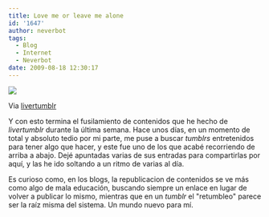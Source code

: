 ```yaml
---
title: Love me or leave me alone
id: '1647'
author: neverbot
tags:
  - Blog
  - Internet
  - Neverbot
date: 2009-08-18 12:30:17
---
```


[![](./AZN7wsuV4p9s5dl8zwILxWpWo1_400.jpg)](http://livercake.tumblr.com/post/132440895/o-una-o-la-otra-pero-pick-a-side-mchuster)

Via [livertumblr](http://livercake.tumblr.com/post/132440895/o-una-o-la-otra-pero-pick-a-side-mchuster)

Y con esto termina el fusilamiento de contenidos que he hecho de _livertumblr_ durante la última semana. Hace unos días, en un momento de total y absoluto tedio por mi parte, me puse a buscar _tumblrs_ entretenidos para tener algo que hacer, y este fue uno de los que acabé recorriendo de arriba a abajo. Dejé apuntadas varias de sus entradas para compartirlas por aquí, y las he ido soltando a un ritmo de varias al día.

Es curioso como, en los blogs, la republicacion de contenidos se ve más como algo de mala educación, buscando siempre un enlace en lugar de volver a publicar lo mismo, mientras que en un _tumblr_ el "retumbleo" parece ser la raíz misma del sistema. Un mundo nuevo para mí.